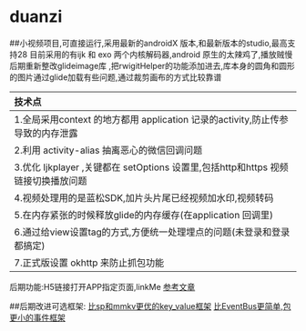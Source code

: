 # duanzi
##小视频项目,可直接运行,采用最新的androidX 版本,和最新版本的studio,最高支持28
目前采用的有ijk 和 exo 两个内核解码器,android 原生的太辣鸡了,播放贼慢
后期重新整改glideimage库 ,把rwigitHelper的功能添加进去,库本身的圆角和圆形的图片通过glide加载有些问题,通过裁剪画布的方式比较靠谱

| 技术点 |
| :------------ |
|  1.全局采用context 的地方都用 application 记录的activity,防止传参导致的内存泄露 |
|  2.利用 activity-alias 抽离恶心的微信回调问题 |
|  3.优化 Ijkplayer ,关键都在 setOptions 设置里,包括http和https 视频链接切换播放问题 |
|  4.视频处理用的是蓝松SDK,加片头片尾已经视频加水印,视频转码  |
|  5.在内存紧张的时候释放glide的内存缓存(在application 回调里)  |
|  6.通过给view设置tag的方式,方便统一处理埋点的问题(未登录和登录都搞定) |
|  7.正式版设置 okhttp 来防止抓包功能  |

后期功能:H5链接打开APP指定页面,linkMe
[参考文章](https://www.jianshu.com/p/9baff4d50951)

##后期改进可选框架:
[比sp和mmkv更优的key_value框架](https://github.com/JeremyLiao/FastSharedPreferences)
[比EventBus更简单,包更小的事件框架](https://github.com/JeremyLiao/LiveEventBus)



